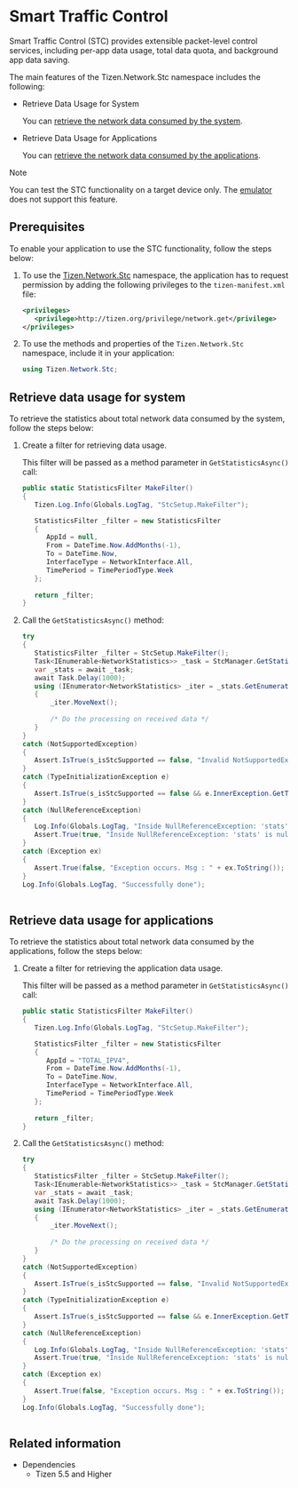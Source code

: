 # Smart Traffic Control


Smart Traffic Control (STC) provides extensible packet-level control services, including per-app data usage, total data quota, and background app data saving.

The main features of the Tizen.Network.Stc namespace includes the following:

- Retrieve Data Usage for System

  You can [retrieve the network data consumed by the system](#retrieve-data-usage-for-system).

- Retrieve Data Usage for Applications

  You can [retrieve the network data consumed by the applications](#retrieve-data-usage-for-applications).


> [!NOTE]
> You can test the STC functionality on a target device only. The [emulator](../../../tizen-studio/common-tools/emulator.md) does not support this feature.

## Prerequisites

To enable your application to use the STC functionality, follow the steps below:

1.  To use the [Tizen.Network.Stc](/application/dotnet/api/TizenFX/latest/api/Tizen.Network.Stc.html) namespace, the application has to request permission by adding the following privileges to the `tizen-manifest.xml` file:

    ```XML
    <privileges>
       <privilege>http://tizen.org/privilege/network.get</privilege>      
    </privileges>
    ```

2. To use the methods and properties of the `Tizen.Network.Stc` namespace, include it in your application:

    ```csharp
    using Tizen.Network.Stc;
    ```

## Retrieve data usage for system

To retrieve the statistics about total network data consumed by the system, follow the steps below:

1. Create a filter for retrieving data usage.

    This filter will be passed as a method parameter in `GetStatisticsAsync()` call:
    
   ```csharp
   public static StatisticsFilter MakeFilter()
   {
      Tizen.Log.Info(Globals.LogTag, "StcSetup.MakeFilter");

      StatisticsFilter _filter = new StatisticsFilter
      {
         AppId = null,
         From = DateTime.Now.AddMonths(-1),
         To = DateTime.Now,
         InterfaceType = NetworkInterface.All,
         TimePeriod = TimePeriodType.Week
      };
     
      return _filter;
   }
   ```
   
2. Call the `GetStatisticsAsync()` method:

   ```csharp
   try
   {
      StatisticsFilter _filter = StcSetup.MakeFilter();
      Task<IEnumerable<NetworkStatistics>> _task = StcManager.GetStatisticsAsync(_filter);
      var _stats = await _task;
      await Task.Delay(1000);
      using (IEnumerator<NetworkStatistics> _iter = _stats.GetEnumerator())
      {
          _iter.MoveNext();
          
          /* Do the processing on received data */       
      }
   }
   catch (NotSupportedException)
   {
      Assert.IsTrue(s_isStcSupported == false, "Invalid NotSupportedException");
   }
   catch (TypeInitializationException e)
   {
      Assert.IsTrue(s_isStcSupported == false && e.InnerException.GetType() == typeof(NotSupportedException), "Invalid NotSupportedException or TypeInitializationException");
   }
   catch (NullReferenceException)
   {
      Log.Info(Globals.LogTag, "Inside NullReferenceException: 'stats' is null");
      Assert.True(true, "Inside NullReferenceException: 'stats' is null");
   }
   catch (Exception ex)
   {
      Assert.True(false, "Exception occurs. Msg : " + ex.ToString());
   }
   Log.Info(Globals.LogTag, "Successfully done");
    
   ```
   
## Retrieve data usage for applications

To retrieve the statistics about total network data consumed by the applications, follow the steps below:

1. Create a filter for retrieving the application data usage.

   This filter will be passed as a method parameter in `GetStatisticsAsync()` call:

   ```csharp
   public static StatisticsFilter MakeFilter()
   {
      Tizen.Log.Info(Globals.LogTag, "StcSetup.MakeFilter");

      StatisticsFilter _filter = new StatisticsFilter
      {
         AppId = "TOTAL_IPV4",
         From = DateTime.Now.AddMonths(-1),
         To = DateTime.Now,
         InterfaceType = NetworkInterface.All,
         TimePeriod = TimePeriodType.Week
      };
     
      return _filter;
   }
   ``` 
   
2. Call the `GetStatisticsAsync()` method:

   ```csharp
   try
   {
      StatisticsFilter _filter = StcSetup.MakeFilter();
      Task<IEnumerable<NetworkStatistics>> _task = StcManager.GetStatisticsAsync(_filter);
      var _stats = await _task;
      await Task.Delay(1000);
      using (IEnumerator<NetworkStatistics> _iter = _stats.GetEnumerator())
      {
          _iter.MoveNext();
          
          /* Do the processing on received data */       
      }
   }
   catch (NotSupportedException)
   {
      Assert.IsTrue(s_isStcSupported == false, "Invalid NotSupportedException");
   }
   catch (TypeInitializationException e)
   {
      Assert.IsTrue(s_isStcSupported == false && e.InnerException.GetType() == typeof(NotSupportedException), "Invalid NotSupportedException or TypeInitializationException");
   }
   catch (NullReferenceException)
   {
      Log.Info(Globals.LogTag, "Inside NullReferenceException: 'stats' is null");
      Assert.True(true, "Inside NullReferenceException: 'stats' is null");
   }
   catch (Exception ex)
   {
      Assert.True(false, "Exception occurs. Msg : " + ex.ToString());
   }
   Log.Info(Globals.LogTag, "Successfully done");
    
   ```
 
 ## Related information
- Dependencies
  -   Tizen 5.5 and Higher
